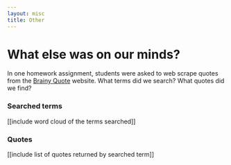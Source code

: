 ```yaml
---
layout: misc
title: Other
---
```


# What else was on our minds?  

In one homework assignment, students were asked to web scrape quotes from the [Brainy Quote](https://www.brainyquote.com/ "Brainy Quote") website.  What terms did we search?  What quotes did we find?

### Searched terms
[[include word cloud of the terms searched]]

### Quotes
[[include list of quotes returned by searched term]]
